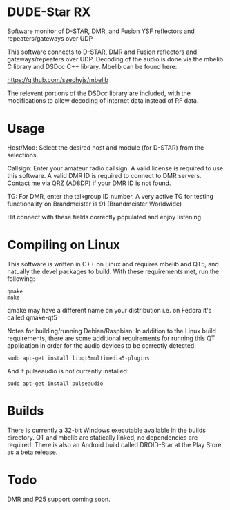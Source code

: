 # DUDE-Star RX
Software monitor of D-STAR, DMR, and Fusion YSF reflectors and repeaters/gateways over UDP

This software connects to D-STAR, DMR and Fusion reflectors and gateways/repeaters over UDP.  Decoding of the audio is done via the mbelib C library and DSDcc C++ library.  Mbelib can be found here:

https://github.com/szechyjs/mbelib

The relevent portions of the DSDcc library are included, with the modifications to allow decoding of internet data instead of RF data.

# Usage
Host/Mod: Select the desired host and module (for D-STAR) from the selections.

Callsign:  Enter your amateur radio callsign.  A valid license is required to use this software.  A valid DMR ID is required to connect to DMR servers.  Contact me via QRZ (AD8DP) if your DMR ID is not found.

TG:  For DMR, enter the talkgroup ID number.  A very active TG for testing functionality on Brandmeister is 91 (Brandmeister Worldwide)

Hit connect with these fields correctly populated and enjoy listening.

# Compiling on Linux
This software is written in C++ on Linux and requires mbelib and QT5, and natually the devel packages to build.  With these requirements met, run the following:
```
qmake
make
```
qmake may have a different name on your distribution i.e. on Fedora it's called qmake-qt5

Notes for building/running Debian/Raspbian:  In addition to the Linux build requirements, there are some additional requirements for running this QT application in order for the audio devices to be correctly detected:
```
sudo apt-get install libqt5multimedia5-plugins
```
And if pulseaudio is not currently installed:
```
sudo apt-get install pulseaudio
```

# Builds
There is currently a 32-bit Windows executable available in the builds directory.  QT and mbelib are statically linked, no dependencies are required.
There is also an Android build called DROID-Star at the Play Store as a beta release.

# Todo
DMR and P25 support coming soon.
